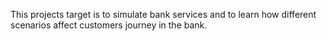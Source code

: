 This projects target is to simulate bank services and to learn how different scenarios affect customers journey in the bank.

